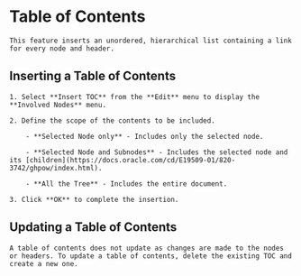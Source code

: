 
# Table of Contents


	This feature inserts an unordered, hierarchical list containing a link for every node and header.

 ## Inserting a Table of Contents

	1. Select **Insert TOC** from the **Edit** menu to display the **Involved Nodes** menu.

	2. Define the scope of the contents to be included.

		- **Selected Node only** - Includes only the selected node.

		- **Selected Node and Subnodes** - Includes the selected node and its [children](https://docs.oracle.com/cd/E19509-01/820-3742/ghpow/index.html).

		- **All the Tree** - Includes the entire document.

	3. Click **OK** to complete the insertion.

 ## Updating a Table of Contents

	A table of contents does not update as changes are made to the nodes or headers. To update a table of contents, delete the existing TOC and create a new one.
